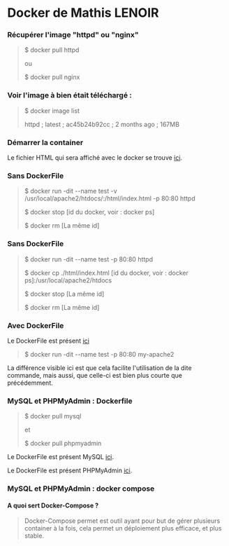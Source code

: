 # Docker de Mathis LENOIR

### Récupérer l'image "httpd" ou "nginx"

> $ docker pull httpd
>
> ou
>
> $ docker pull nginx

### Voir l'image à bien était téléchargé :

> $ docker image list
>
> httpd ; latest ; ac45b24b92cc ; 2 months ago ; 167MB

### Démarrer la container

Le fichier HTML qui sera affiché avec le docker se trouve [ici](./html/index.html).

### Sans DockerFile
> $ docker run -dit --name test -v /usr/local/apache2/htdocs/:/html/index.html -p 80:80 httpd
>
> $ docker stop [id du docker, voir : docker ps]
>
> $ docker rm [La même id]
### Sans DockerFile
> $ docker run -dit --name test -p 80:80 httpd
> 
> $ docker cp ./html/index.html [id du docker, voir : docker ps]:/usr/local/apache2/htdocs
> 
> $ docker stop [La même id]
>
> $ docker rm [La même id]

### Avec DockerFile
Le DockerFile est présent [ici](./TP1/DockerFile)

> $ docker run -dit --name test -p 80:80 my-apache2

La différence visible ici est que cela facilite l'utilisation de la dite commande, mais aussi, que celle-ci est bien plus courte que précédemment.

### MySQL et PHPMyAdmin : Dockerfile

> $ docker pull mysql
>
> et
>
> $ docker pull phpmyadmin

Le DockerFile est présent MySQL [ici](./TP2/mysql/Dockerfile).

Le DockerFile est présent PHPMyAdmin [ici](./TP2/phpmyadmin/Dockerfile).

### MySQL et PHPMyAdmin : docker compose

#### A quoi sert Docker-Compose ?

> Docker-Compose permet est outil ayant pour but de gérer plusieurs container à la fois, cela permet un déploiement plus efficace, et plus stable.